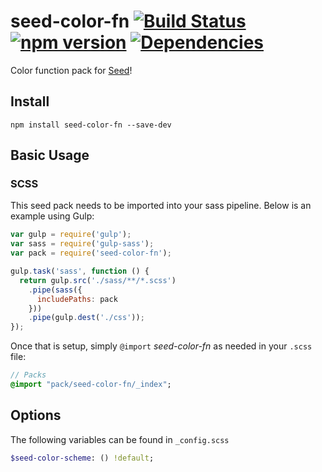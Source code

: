 # seed-color-fn [![Build Status](https://travis-ci.org/helpscout/seed-color-fn.svg?branch=master)](https://travis-ci.org/helpscout/seed-color-fn) [![npm version](https://badge.fury.io/js/seed-color-fn.svg)](https://badge.fury.io/js/seed-color-fn) [![Dependencies](https://david-dm.org/helpscout/seed-color-fn.svg)](https://david-dm.org/helpscout/seed-color-fn)

Color function pack for [Seed](https://github.com/helpscout/seed)!

## Install
```
npm install seed-color-fn --save-dev
```


## Basic Usage

### SCSS
This seed pack needs to be imported into your sass pipeline. Below is an example using Gulp:


```javascript
var gulp = require('gulp');
var sass = require('gulp-sass');
var pack = require('seed-color-fn');

gulp.task('sass', function () {
  return gulp.src('./sass/**/*.scss')
    .pipe(sass({
      includePaths: pack
    }))
    .pipe(gulp.dest('./css'));
});
```

Once that is setup, simply `@import` *seed-color-fn* as needed in your `.scss` file:

```sass
// Packs
@import "pack/seed-color-fn/_index";
```

## Options

The following variables can be found in `_config.scss`

```sass
$seed-color-scheme: () !default;
```
